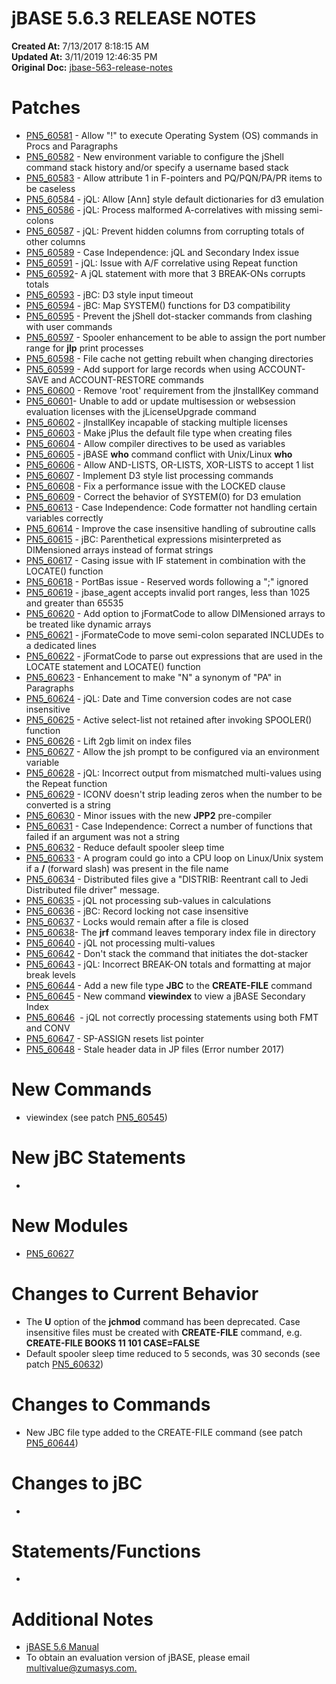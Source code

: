 # jBASE 5.6.3 RELEASE NOTES

**Created At:** 7/13/2017 8:18:15 AM  
**Updated At:** 3/11/2019 12:46:35 PM  
**Original Doc:** [jbase-563-release-notes](https://docs.jbase.com/release-notes/jbase-563-release-notes)  


# Patches

- [PN5\_60581](PN5_60581) - Allow "!" to execute Operating System (OS) commands in Procs and Paragraphs
- [PN5\_60582](./../5.6.2-release-notes/pn5_60582) - New environment variable to configure the jShell command stack history and/or specify a username based stack
- [PN5\_60583](./../5.6.2-release-notes/pn5_60583) - Allow attribute 1 in F-pointers and PQ/PQN/PA/PR items to be caseless
- [PN5\_60584](./../5.6.2-release-notes/pn5_60584) - jQL: Allow [Ann] style default dictionaries for d3 emulation
- [PN5\_60586](./../5.6.2-release-notes/pn5_60586) - jQL: Process malformed A-correlatives with missing semi-colons
- [PN5\_60587](./../5.6.2-release-notes/pn5_60587) - jQL: Prevent hidden columns from corrupting totals of other columns
- [PN5\_60589](./../5.6.2-release-notes/pn5_60589) - Case Independence: jQL and Secondary Index issue
- [PN5\_60591](PN5_60591) - jQL: Issue with A/F correlative using Repeat function
- [PN5\_60592](./../5.6.2-release-notes/pn5_60592)- A jQL statement with more that 3 BREAK-ONs corrupts totals
- [PN5\_60593](./../5.6.2-release-notes/pn5_60593) - jBC: D3 style input timeout
- [PN5\_60594](./../5.6.2-release-notes/pn5_60594) - jBC: Map SYSTEM() functions for D3 compatibility
- [PN5\_60595](./../5.6.2-release-notes/pn5_60595) - Prevent the jShell dot-stacker commands from clashing with user commands
- [PN5\_60597](./../5.6.2-release-notes/pn5_60597) - Spooler enhancement to be able to assign the port number range for **jlp** print processes
- [PN5\_60598](./../5.6.2-release-notes/pn5_60598) - File cache not getting rebuilt when changing directories
- [PN5\_60599](./../5.6.2-release-notes/pn5_60599) - Add support for large records when using ACCOUNT-SAVE and ACCOUNT-RESTORE commands
- [PN5\_60600](./../5.6.2-release-notes/pn5_60600) - Remove 'root' requirement from the jInstallKey command
- [PN5\_60601](./../5.6.2-release-notes/pn5_60601)- Unable to add or update multisession or websession evaluation licenses with the jLicenseUpgrade command
- [PN5\_60602](./../5.6.2-release-notes/pn5_60602) - jInstallKey incapable of stacking multiple licenses
- [PN5\_60603](./../5.6.2-release-notes/pn5_60603) - Make jPlus the default file type when creating files
- [PN5\_60604](./../5.6.2-release-notes/pn5_60604) - Allow compiler directives to be used as variables
- [PN5\_60605](./../5.6.2-release-notes/pn5_60605) - jBASE **who** command conflict with Unix/Linux **who**
- [PN5\_60606](./../5.6.2-release-notes/pn5_60606) - Allow AND-LISTS, OR-LISTS, XOR-LISTS to accept 1 list
- [PN5\_60607](./../5.6.2-release-notes/pn5_60607) - Implement D3 style list processing commands
- [PN5\_60608](./../5.6.2-release-notes/pn5_60608) - Fix a performance issue with the LOCKED clause
- [PN5\_60609](./../5.6.2-release-notes/pn5_60609) - Correct the behavior of SYSTEM(0) for D3 emulation
- [PN5\_60613](./../5.6.2-release-notes/pn5_60613) - Case Independence: Code formatter not handling certain variables correctly
- [PN5\_60614](./../5.6.2-release-notes/pn5_60614) - Improve the case insensitive handling of subroutine calls
- [PN5\_60615](./../5.6.2-release-notes/pn5_60615) - jBC: Parenthetical expressions misinterpreted as DIMensioned arrays instead of format strings
- [PN5\_60617](./../5.6.2-release-notes/pn5_60617) - Casing issue with IF statement in combination with the LOCATE() function
- [PN5\_60618](./../5.6.2-release-notes/pn5_60618) - PortBas issue - Reserved words following a ";" ignored
- [PN5\_60619](./../5.6.2-release-notes/pn5_60619) - jbase\_agent accepts invalid port ranges, less than 1025 and greater than 65535
- [PN5\_60620](./../5.6.2-release-notes/pn5_60620) - Add option to jFormatCode to allow DIMensioned arrays to be treated like dynamic arrays
- [PN5\_60621](./../5.6.2-release-notes/pn5_60621) - jFormateCode to move semi-colon separated INCLUDEs to a dedicated lines
- [PN5\_60622](./../5.6.2-release-notes/pn5_60622) - jFormatCode to parse out expressions that are used in the LOCATE statement and LOCATE() function
- [PN5\_60623](./../5.6.2-release-notes/pn5_60623) - Enhancement to make "N" a synonym of "PA" in Paragraphs
- [PN5\_60624](./../5.6.2-release-notes/pn5_60624) - jQL: Date and Time conversion codes are not case insensitive
- [PN5\_60625](./../5.6.2-release-notes/pn5_60625) - Active select-list not retained after invoking SPOOLER() function
- [PN5\_60626](./../5.6.2-release-notes/pn5_60626) - Lift 2gb limit on index files
- [PN5\_60627](./../5.6.2-release-notes/pn5_60627) - Allow the jsh prompt to be configured via an environment variable
- [PN5\_60628](./../5.6.2-release-notes/pn5_60628) - jQL: Incorrect output from mismatched multi-values using the Repeat function
- [PN5\_60629](./../5.6.2-release-notes/pn5_60629) - ICONV doesn't strip leading zeros when the number to be converted is a string
- [PN5\_60630](./../5.6.2-release-notes/pn5_60630) - Minor issues with the new **JPP2** pre-compiler
- [PN5\_60631](./../5.6.2-release-notes/pn5_60631) - Case Independence: Correct a number of functions that failed if an argument was not a string
- [PN5\_60632](./../5.6.2-release-notes/pn5_60632) - Reduce default spooler sleep time
- [PN5\_60633](./../5.6.2-release-notes/pn5_60633) - A program could go into a CPU loop on Linux/Unix system if a **/** (forward slash) was present in the file name
- [PN5\_60634](./../5.6.2-release-notes/pn5_60634) - Distributed files give a "DISTRIB: Reentrant call to Jedi Distributed file driver" message.
- [PN5\_60635](./../5.6.2-release-notes/pn5_60635) - jQL not processing sub-values in calculations
- [PN5\_60636](./../5.6.2-release-notes/pn5_60636) - jBC: Record locking not case insensitive
- [PN5\_60637](./../5.6.2-release-notes/pn5_60637) - Locks would remain after a file is closed
- [PN5\_60638](./../5.6.2-release-notes/pn5_60638)- The **jrf** command leaves temporary index file in directory
- [PN5\_60640](./../5.6.2-release-notes/pn5_60640) - jQL not processing multi-values
- [PN5\_60642](./../5.6.2-release-notes/pn5_60642) - Don't stack the command that initiates the dot-stacker
- [PN5\_60643](./../5.6.2-release-notes/pn5_60643) - jQL: Incorrect BREAK-ON totals and formatting at major break levels
- [PN5\_60644](./../5.6.2-release-notes/pn5_60644) - Add a new file type **JBC** to the **CREATE-FILE** command
- [PN5\_60645](./../5.6.2-release-notes/pn5_60645) - New command **viewindex** to view a jBASE Secondary Index
- [PN5\_60646](./../5.6.2-release-notes/pn5_60646)  - jQL not correctly processing statements using both FMT and CONV
- [PN5\_60647](./../5.6.2-release-notes/pn5_60647) - SP-ASSIGN resets list pointer
- [PN5\_60648](PN5_60648) - Stale header data in JP files (Error number 2017)


# New Commands

- viewindex (see patch [PN5\_60545](./../5.6.2-release-notes/pn5_60545))




# New jBC Statements

- 


# New Modules

- [PN5\_60627](./../5.6.2-release-notes/pn5_60627)


# Changes to Current Behavior

- The **U** option of the **jchmod** command has been deprecated. Case insensitive files must be created with **CREATE-FILE** command, e.g. **CREATE-FILE BOOKS 11 101 CASE=FALSE**
- Default spooler sleep time reduced to 5 seconds, was 30 seconds (see patch [PN5\_60632](./../5.6.2-release-notes/pn5_60632))


# Changes to Commands

- New JBC file type added to the CREATE-FILE command (see patch [PN5\_60644](./../5.6.2-release-notes/pn5_60644))


# Changes to jBC 

- 


# Statements/Functions

- 


# Additional Notes

- [jBASE 5.6 Manual](./../jbase-5.6-manual)
- To obtain an evaluation version of jBASE, please email [multivalue@zumasys.com.](mailto:multivalue@zumasys.com.%3C/p%3E)



